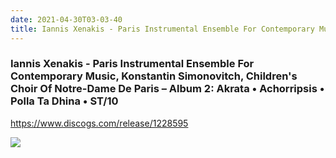 ```yaml
---
date: 2021-04-30T03-03-40
title: Iannis Xenakis - Paris Instrumental Ensemble For Contemporary Music, Konstantin Simonovitch, Children's Choir Of Notre-Dame De Paris – Album 2_ Akrata • Achorripsis • Polla Ta Dhina • ST/10
---
```

### Iannis Xenakis - Paris Instrumental Ensemble For Contemporary Music, Konstantin Simonovitch, Children's Choir Of Notre-Dame De Paris – Album 2: Akrata • Achorripsis • Polla Ta Dhina • ST/10
https://www.discogs.com/release/1228595

![](dayone-moment://CB87ACF90D7C424EBD95E4F8C75DB05C)
